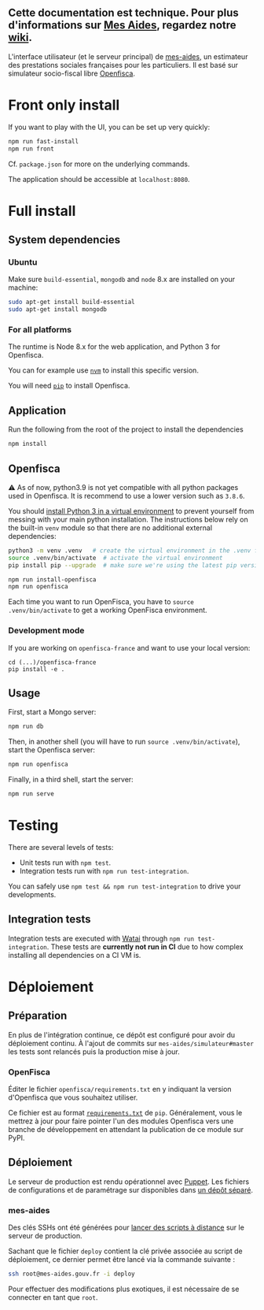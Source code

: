 ## Cette documentation est technique. Pour plus d'informations sur [Mes Aides](https://mes-aides.gouv.fr), regardez notre [wiki](https://github.com/sgmap/mes-aides-ui/wiki).

L'interface utilisateur (et le serveur principal) de [mes-aides](https://mes-aides.gouv.fr), un estimateur des prestations sociales françaises pour les particuliers. Il est basé sur simulateur socio-fiscal libre [Openfisca](https://www.openfisca.fr/).


# Front only install

If you want to play with the UI, you can be set up very quickly:

```bash
npm run fast-install
npm run front
```

Cf. `package.json` for more on the underlying commands.

The application should be accessible at `localhost:8080`.

# Full install

System dependencies
-------------------

### Ubuntu

Make sure `build-essential`, `mongodb` and `node` 8.x are installed on your machine:

```sh
sudo apt-get install build-essential
sudo apt-get install mongodb
```

### For all platforms

The runtime is Node 8.x for the web application, and Python 3 for Openfisca.

You can for example use [`nvm`](https://github.com/creationix/nvm) to install this specific version.

You will need [`pip`](https://pip.pypa.io/) to install Openfisca.


Application
-----------
Run the following from the root of the project to install the dependencies
```sh
npm install
```

Openfisca
---------
:warning: As of now, python3.9 is not yet compatible with all python packages used in Openfisca. It is recommend to use a lower version such as `3.8.6`.

You should [install Python 3 in a virtual environment](https://virtualenv.pypa.io/en/stable/) to prevent yourself from messing with your main python installation. The instructions below rely on the built-in `venv` module so that there are no additional external dependencies:

```bash
python3 -m venv .venv   # create the virtual environment in the .venv folder
source .venv/bin/activate  # activate the virtual environment
pip install pip --upgrade  # make sure we're using the latest pip version
```

```sh
npm run install-openfisca
npm run openfisca
```

Each time you want to run OpenFisca, you have to `source .venv/bin/activate` to get a working OpenFisca environment.

### Development mode

If you are working on `openfisca-france` and want to use your local version:
```
cd (...)/openfisca-france
pip install -e .
```

Usage
-----

First, start a Mongo server:

```sh
npm run db
```

Then, in another shell (you will have to run `source .venv/bin/activate`), start the Openfisca server:
```sh
npm run openfisca
```

Finally, in a third shell, start the server:

```sh
npm run serve
```


Testing
=======

There are several levels of tests:

* Unit tests run with `npm test`.
* Integration tests run with `npm run test-integration`.

You can safely use `npm test && npm run test-integration` to drive your developments.

Integration tests
-----------------

Integration tests are executed with [Watai](https://github.com/MattiSG/Watai) through `npm run test-integration`. These tests are **currently not run in CI** due to how complex installing all dependencies on a CI VM is.

Déploiement
===========

Préparation
-----------

En plus de l'intégration continue, ce dépôt est configuré pour avoir du déploiement continu. À l'ajout de commits sur `mes-aides/simulateur#master` les tests sont relancés puis la production mise à jour.

### OpenFisca

Éditer le fichier `openfisca/requirements.txt` en y indiquant la version d'Openfisca que vous souhaitez utiliser.

Ce fichier est au format [`requirements.txt`](https://pip.pypa.io/en/stable/reference/pip_install/#example-requirements-file) de `pip`. Généralement, vous le mettrez à jour pour faire pointer l'un des modules Openfisca vers une branche de développement en attendant la publication de ce module sur PyPI.

Déploiement
-----------

Le serveur de production est rendu opérationnel avec [Puppet](https://puppet.com/). Les fichiers de configurations et de paramétrage sur disponibles dans [un dépôt séparé](https://github.com/mes-aides/ops/).

### mes-aides

Des clés SSHs ont été générées pour [lancer des scripts à distance](http://man.openbsd.org/sshd#command=%22command%22) sur le serveur de production.

Sachant que le fichier `deploy` contient la clé privée associée au script de déploiement, ce dernier permet être lancé via la commande suivante :
```sh
ssh root@mes-aides.gouv.fr -i deploy
```

Pour effectuer des modifications plus exotiques, il est nécessaire de se connecter en tant que `root`.
